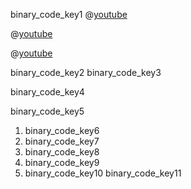 binary_code_key1
@[youtube](K7pN1rY97es)

@[youtube](oQKOTdh7sHs)

@[youtube](RP-h8Xr597E)

binary_code_key2
binary_code_key3


binary_code_key4


binary_code_key5


1. binary_code_key6
2. binary_code_key7
3. binary_code_key8
4. binary_code_key9
5. binary_code_key10
binary_code_key11
